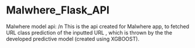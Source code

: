 # Malwhere_Flask_API
Malwhere model api: /n
This is the api created for Malwhere app, to fetched URL class prediction of the inputted URL , which is thrown by the the developed predictive model (created using XGBOOST).
